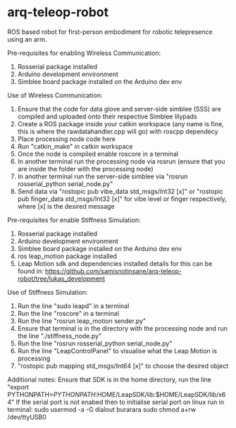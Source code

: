 # arq-teleop-robot
ROS based robot for first-person embodiment for robotic telepresence using an arm. 

Pre-requisites for enabling Wireless Communication:
1) Rosserial package installed
2) Arduino development environment
3) Simblee board package installed on the Arduino dev env

Use of Wireless Communication:
1) Ensure that the code for data glove and server-side simblee (SSS) are compiled and uploaded onto their respective Simblee lilypads
2) Create a ROS package inside your catkin workspace (any name is fine, this is where the rawdatahandler.cpp will go) with roscpp dependecy
3) Place processing node code here
4) Run "catkin_make" in catkin workspace
5) Once the node is compiled enable roscore in a terminal
6) In another terminal run the processing node via rosrun (ensure that you are inside the folder with the processing node)
7) In another terminal run the server-side simblee via "rosrun rosserial_python serial_node.py"
8) Send data via "rostopic pub vibe_data std_msgs/Int32 [x]" or "rostopic pub finger_data std_msgs/Int32 [x]" for vibe level or finger respectively, where [x] is the desired message

Pre-requisites for enable Stiffness Simulation:
1) Rosserial package installed
2) Arduino development environment
3) Simblee board package installed on the Arduino dev env
4) ros leap_motion package installed
5) Leap Motion sdk and dependencies installed details for this can be found in: https://github.com/samisnotinsane/arq-teleop-robot/tree/lukas_development

Use of Stiffness Simulation:
1) Run the line "sudo leapd" in a terminal
2) Run the line "roscore" in a terminal
3) Run the line "rosrun leap_motion sender.py"
4) Ensure that terminal is in the directory with the processing node and run the line "./stiffness_node.py"
5) Run the line "rosrun rosserial_python serial_node.py"
6) Run the line "LeapControlPanel" to visualise what the Leap Motion is processing
7) "rostopic pub mapping std_msgs/Int64 [x]" to choose the desired object


Additional notes:
Ensure that SDK is in the home directory, run the line "export PYTHONPATH=$PYTHONPATH:$HOME/LeapSDK/lib:$HOME/LeapSDK/lib/x64"
If the serial port is not enabed then to initialise serial port on linux run in terminal:
sudo usermod -a -G dialout burarara
sudo chmod a+rw /dev/ttyUSB0
